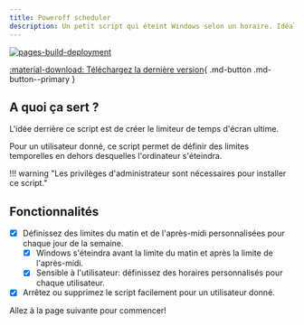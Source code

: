 ```yaml
---
title: Poweroff scheduler
description: Un petit script qui éteint Windows selon un horaire. Idéal pour vos objectifs de temps d'écran!
---
```

[![pages-build-deployment](https://github.com/FlagHunter01/poweroff-scheduler/actions/workflows/pages/pages-build-deployment/badge.svg)](https://github.com/FlagHunter01/poweroff-scheduler/actions/workflows/pages/pages-build-deployment)

[:material-download: Téléchargez la dernière version](https://github.com/FlagHunter01/poweroff-scheduler/releases){ .md-button .md-button--primary }

## A quoi ça sert ?

L'idée derrière ce script est de créer le limiteur de temps d'écran ultime.

Pour un utilisateur donné, ce script permet de définir des limites temporelles en dehors desquelles l'ordinateur s'éteindra.

!!! warning "Les privilèges d'administrateur sont nécessaires pour installer ce script."

## Fonctionnalités

- [x] Définissez des limites du matin et de l'après-midi personnalisées pour chaque jour de la semaine.
    - [x] Windows s'éteindra avant la limite du matin et après la limite de l'après-midi.
    - [x] Sensible à l'utilisateur: définissez des horaires personnalisés pour chaque utilisateur.
- [x] Arrêtez ou supprimez le script facilement pour un utilisateur donné.

Allez à la page suivante pour commencer!
